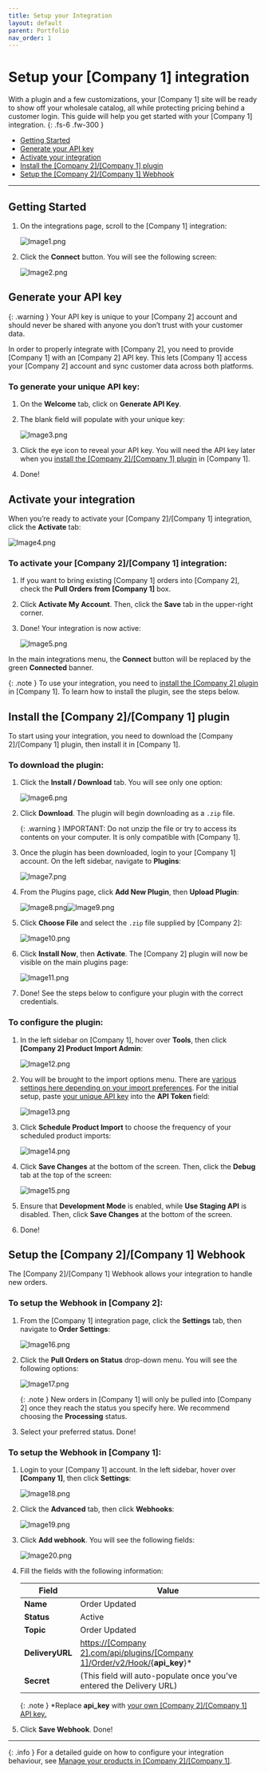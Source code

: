 ```yaml
---
title: Setup your Integration
layout: default
parent: Portfolio
nav_order: 1
---
```


Setup your \[Company 1\] integration
====================================================

With a plugin and a few customizations, your \[Company 1\] site will be ready to show off your wholesale catalog, all while protecting pricing behind a customer login. This guide will help you get started with your \[Company 1\] integration.
{: .fs-6 .fw-300 }

*   [Getting Started](#getting-started)
*   [Generate your API key](#generate-your-api-key)
*   [Activate your integration](#activate-your-integration)
*   [Install the \[Company 2\]/\[Company 1\] plugin](#install-the-company-2company-1-plugin)
*   [Setup the \[Company 2\]/\[Company 1\] Webhook](#setup-the-company-2company-1-webhook)

---

Getting Started
---------------

1.  On the integrations page, scroll to the \[Company 1\] integration:
    

    ![Image1.png](/Images/doc1/Image1.png)

2.  Click the **Connect** button. You will see the following screen:
    

    ![Image2.png](/Images/doc1/Image2.png)

Generate your API key
---------------------

{: .warning }
Your API key is unique to your \[Company 2\] account and should never be shared with anyone you don’t trust with your customer data.

In order to properly integrate with \[Company 2\], you need to provide \[Company 1\] with an \[Company 2\] API key. This lets \[Company 1\] access your \[Company 2\] account and sync customer data across both platforms.

### To generate your unique API key:

1.  On the **Welcome** tab, click on **Generate API Key**.
    
2.  The blank field will populate with your unique key:
    

    ![Image3.png](/Images/doc1/Image3.png)

3.  Click the eye icon to reveal your API key. You will need the API key later when you [install the \[Company 2\]/\[Company 1\] plugin](#install-the-company-2company-1-plugin) in \[Company 1\].
    
4.  Done!

Activate your integration
-------------------------

When you’re ready to activate your \[Company 2\]/\[Company 1\] integration, click the **Activate** tab:

![Image4.png](/Images/doc1/Image4.png)

### To activate your \[Company 2\]/\[Company 1\] integration:

1.  If you want to bring existing \[Company 1\] orders into \[Company 2\], check the **Pull Orders** **from \[Company 1\]** box.
    
2.  Click **Activate My Account**. Then, click the **Save** tab in the upper-right corner.
    
3.  Done! Your integration is now active:
    

    ![Image5.png](/Images/doc1/Image5.png)

In the main integrations menu, the **Connect** button will be replaced by the green **Connected** banner.

{: .note }
To use your integration, you need to [install the \[Company 2\] plugin](#install-the-company-2company-1-plugin) in \[Company 1\]. To learn how to install the plugin, see the steps below.

Install the \[Company 2\]/\[Company 1\] plugin
----------------------------------------------

To start using your integration, you need to download the \[Company 2\]/\[Company 1\] plugin, then install it in \[Company 1\].

### To download the plugin:

1.  Click the **Install / Download** tab. You will see only one option:
    

    ![Image6.png](/Images/doc1/Image6.png)

2.  Click **Download**. The plugin will begin downloading as a `.zip` file.
    
    {: .warning }
    IMPORTANT: Do not unzip the file or try to access its contents on your computer. It is only compatible with \[Company 1\].

3.  Once the plugin has been downloaded, login to your \[Company 1\] account. On the left sidebar, navigate to **Plugins**:
    

    ![Image7.png](/Images/doc1/Image7.png)

4.  From the Plugins page, click **Add New Plugin**, then **Upload Plugin**:
    

    ![Image8.png](/Images/doc1/Image8.png)![Image9.png](/Images/doc1/Image9.png)

5.  Click **Choose File** and select the `.zip` file supplied by \[Company 2\]:
    

    ![Image10.png](/Images/doc1/Image10.png)

6.  Click **Install Now**, then **Activate**. The \[Company 2\] plugin will now be visible on the main plugins page:
    

    ![Image11.png](/Images/doc1/Image11.png)

7.  Done! See the steps below to configure your plugin with the correct credentials.
    

### To configure the plugin:

1.  In the left sidebar on \[Company 1\], hover over **Tools**, then click **\[Company 2\] Product Import Admin**:
    

    ![Image12.png](/Images/doc1/Image12.png)

2.  You will be brought to the import options menu. There are [various settings here depending on your import preferences](). For the initial setup, paste [your unique API key](#generate-your-api-key) into the **API Token** field:
    

    ![Image13.png](/Images/doc1/Image13.png)

3.  Click **Schedule Product Import** to choose the frequency of your scheduled product imports:
    

    ![Image14.png](/Images/doc1/Image14.png)

4.  Click **Save Changes** at the bottom of the screen. Then, click the **Debug** tab at the top of the screen:
    

    ![Image15.png](/Images/doc1/Image15.png)

5.  Ensure that **Development Mode** is enabled, while **Use Staging API** is disabled. Then, click **Save Changes** at the bottom of the screen.
    
6.  Done!

Setup the \[Company 2\]/\[Company 1\] Webhook
---------------------------------------------

The \[Company 2\]/\[Company 1\] Webhook allows your integration to handle new orders.

### To setup the Webhook in \[Company 2\]:

1.  From the \[Company 1\] integration page, click the **Settings** tab, then navigate to **Order Settings**:
    

    ![Image16.png](/Images/doc1/Image16.png)

2.  Click the **Pull Orders on Status** drop-down menu. You will see the following options:
    

    ![Image17.png](/Images/doc1/Image17.png)

    {: .note }
    New orders in \[Company 1\] will only be pulled into \[Company 2\] once they reach the status you specify here. We recommend choosing the **Processing** status.

3.  Select your preferred status. Done!
    

### To setup the Webhook in \[Company 1\]:

1.  Login to your \[Company 1\] account. In the left sidebar, hover over **\[Company 1\]**, then click **Settings**:
    

    ![Image18.png](/Images/doc1/Image18.png)

2.  Click the **Advanced** tab, then click **Webhooks**:
    

    ![Image19.png](/Images/doc1/Image19.png)

3.  Click **Add webhook**. You will see the following fields:
    

    ![Image20.png](/Images/doc1/Image20.png)

4.  Fill the fields with the following information:
    
    | **Field**       | Value                                                                                                  |
    |-----------------|--------------------------------------------------------------------------------------------------------|
    | **Name**        | Order Updated                                                                                          |
    | **Status**      | Active                                                                                                 |
    | **Topic**       | Order Updated                                                                                          |
    | **DeliveryURL** | [https://\[Company 2\].com/api/plugins/\[Company 1\]/Order/v2/Hook/](){**api\_key**}* |
    | **Secret**      | (This field will auto-populate once you’ve entered the Delivery URL)                                   |

    {: .note }
    *Replace **api\_key** with [your own \[Company 2\]/\[Company 1\] API key.](#to-generate-your-unique-api-key)

5.  Click **Save Webhook**. Done!
    
* * *

{: .info }
For a detailed guide on how to configure your integration behaviour, see [Manage your products in \[Company 2\]/\[Company 1\]]().
